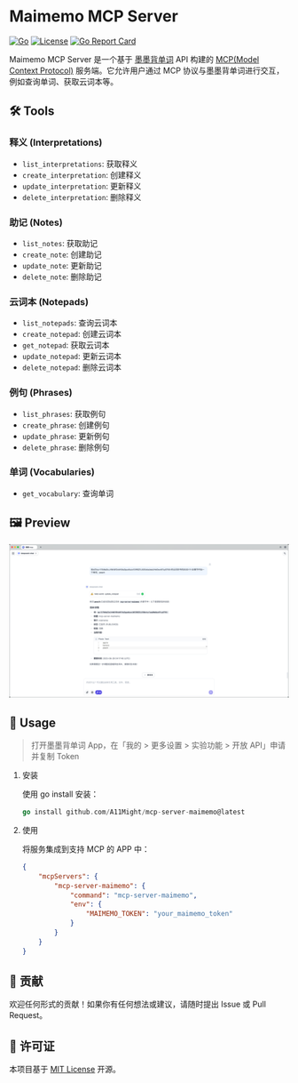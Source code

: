 # Maimemo MCP Server

[![Go](https://img.shields.io/badge/go-1.24+-blue.svg)](https://golang.org)
[![License](https://img.shields.io/badge/license-MIT-green.svg)](https://opensource.org/licenses/MIT)
[![Go Report Card](https://goreportcard.com/badge/github.com/A11Might/mcp-server-maimemo)](https://goreportcard.com/report/github.com/A11Might/mcp-server-maimemo)

Maimemo MCP Server 是一个基于 [墨墨背单词](https://open.maimemo.com) API 构建的 [MCP(Model Context Protocol)](https://modelcontextprotocol.io/introduction) 服务端。它允许用户通过 MCP 协议与墨墨背单词进行交互，例如查询单词、获取云词本等。

## 🛠️ Tools

### 释义 (Interpretations)

* `list_interpretations`: 获取释义
* `create_interpretation`: 创建释义
* `update_interpretation`: 更新释义
* `delete_interpretation`: 删除释义

### 助记 (Notes)

* `list_notes`: 获取助记
* `create_note`: 创建助记
* `update_note`: 更新助记
* `delete_note`: 删除助记

### 云词本 (Notepads)

* `list_notepads`: 查询云词本
* `create_notepad`: 创建云词本
* `get_notepad`: 获取云词本
* `update_notepad`: 更新云词本
* `delete_notepad`: 删除云词本

### 例句 (Phrases)

* `list_phrases`: 获取例句
* `create_phrase`: 创建例句
* `update_phrase`: 更新例句
* `delete_phrase`: 删除例句

### 单词 (Vocabularies)

* `get_vocabulary`: 查询单词

## 🖼️ Preview

![Maimemo MCP Server](./assests/mcp-server-maimemo.png)

## 🚀 Usage

> 打开墨墨背单词 App，在「我的 > 更多设置 > 实验功能 > 开放 API」申请并复制 Token

1. 安装

    使用 go install 安装：

    ```go
    go install github.com/A11Might/mcp-server-maimemo@latest
    ```

3. 使用

    将服务集成到支持 MCP 的 APP 中：

    ```json
    {
        "mcpServers": {
            "mcp-server-maimemo": {
                "command": "mcp-server-maimemo",
                "env": {
                    "MAIMEMO_TOKEN": "your_maimemo_token"
                }
            }
        }
    }
    ```

## 🤝 贡献

欢迎任何形式的贡献！如果你有任何想法或建议，请随时提出 Issue 或 Pull Request。

## 📄 许可证

本项目基于 [MIT License](https://opensource.org/licenses/MIT) 开源。
